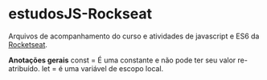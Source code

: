 # estudosJS-Rockseat

Arquivos de acompanhamento do curso e atividades de javascript e ES6 da [Rocketseat].

**Anotações gerais**
const = É uma constante e não pode ter seu valor re-atribuído. 
let = é uma variável de escopo local.

[Rocketseat]: <https://rocketseat.com.br/starter>